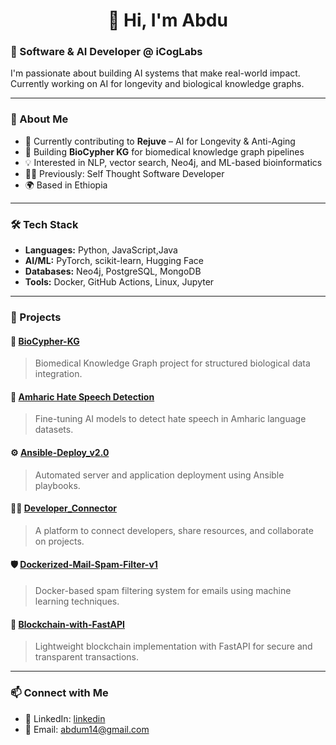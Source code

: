 <h1 align="center">👋 Hi, I'm Abdu</h1>

### 🧠 Software & AI Developer @ iCogLabs

I'm passionate about building AI systems that make real-world impact. Currently working on AI for longevity and biological knowledge graphs.

---

### 💼 About Me

- 🔬 Currently contributing to **Rejuve** – AI for Longevity & Anti-Aging
- 🧬 Building **BioCypher KG** for biomedical knowledge graph pipelines
- 💡 Interested in NLP, vector search, Neo4j, and ML-based bioinformatics
- 🧑‍💻 Previously: Self Thought Software Developer
- 🌍 Based in Ethiopia

---

### 🛠 Tech Stack

- **Languages:** Python, JavaScript,Java
- **AI/ML:** PyTorch, scikit-learn, Hugging Face
- **Databases:** Neo4j, PostgreSQL, MongoDB
- **Tools:** Docker, GitHub Actions, Linux, Jupyter

---

### 📂 Projects

#### 🧬 [BioCypher-KG](https://github.com/Abdu1964/biocypher-kg)  
> Biomedical Knowledge Graph project for structured biological data integration.

#### 🧬 [Amharic Hate Speech Detection](https://github.com/Abdu1964/amharic-hate-speech-detection)  
> Fine-tuning AI models to detect hate speech in Amharic language datasets.

#### ⚙️ [Ansible-Deploy_v2.0](https://github.com/Abdu1964/ansible-deploy_v2.0)  
> Automated server and application deployment using Ansible playbooks.

#### 👨‍💻 [Developer_Connector](https://github.com/Abdu1964/Developer_Connector)  
> A platform to connect developers, share resources, and collaborate on projects.

#### 🛡️ [Dockerized-Mail-Spam-Filter-v1](https://github.com/Abdu1964/Dockerized-Mail-Spam-Filter-v1)  
> Docker-based spam filtering system for emails using machine learning techniques.

#### 🔗 [Blockchain-with-FastAPI](https://github.com/Abdu1964/blockchain-with-FastAPI)  
> Lightweight blockchain implementation with FastAPI for secure and transparent transactions.

---

### 📫 Connect with Me

- 🔗 LinkedIn: [linkedin]([https://linkedin.com/in/your-profile](https://www.linkedin.com/in/abdu-mohammed-714297191/))
- 📧 Email: abdum14@gmail.com
